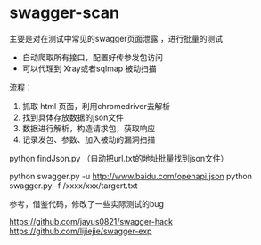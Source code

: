 # swagger-scan

主要是对在测试中常见的swagger页面泄露 ，进行批量的测试

- 自动爬取所有接口，配置好传参发包访问
- 可以代理到 Xray或者sqlmap 被动扫描



流程：

1. 抓取 html 页面，利用chromedriver去解析
2. 找到具体存放数据的json文件
3. 数据进行解析，构造请求包，获取响应
4. 记录发包、参数、加入被动的漏洞扫描


python findJson.py （自动把url.txt的地址批量找到json文件）

python swagger.py -u http://www.baidu.com/openapi.json
python swagger.py -f /xxxx/xxx/targert.txt

参考，借鉴代码，修改了一些实际测试的bug

https://github.com/jayus0821/swagger-hack
https://github.com/lijiejie/swagger-exp

